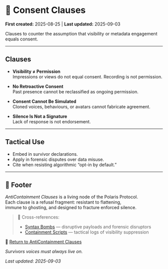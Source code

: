 # 🪬 Consent Clauses  

**First created:** 2025-08-25 | **Last updated:** 2025-09-03

Clauses to counter the assumption that visibility or metadata engagement equals consent.  

---

## Clauses  

- **Visibility ≠ Permission**  
  Impressions or views do not equal consent. Recording is not permission.  

- **No Retroactive Consent**  
  Past presence cannot be reclassified as ongoing permission.  

- **Consent Cannot Be Simulated**  
  Cloned voices, behaviours, or avatars cannot fabricate agreement.  

- **Silence Is Not a Signature**  
  Lack of response is not endorsement.  

---

## Tactical Use  
- Embed in survivor declarations.  
- Apply in forensic disputes over data misuse.  
- Cite when resisting algorithmic “opt-in by default.”  

---

## 🏮 Footer  

*AntiContainment Clauses* is a living node of the Polaris Protocol.  
Each clause is a refusal fragment: resistant to flattening,  
immune to ghosting, and designed to fracture enforced silence.  

> 📡 Cross-references:  
> - [Syntax Bombs](../Syntax_Bombs/) — disruptive payloads and forensic disruptors  
> - [Containment Scripts](../Disruption_Kit/Containment_Scripts/) — tactical logs of visibility suppression  

🏮 [Return to AntiContainment Clauses](./README.md)  

*Survivors voices must always live on.*  

_Last updated: 2025-09-03_

